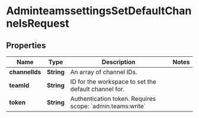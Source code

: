 

# AdminteamssettingsSetDefaultChannelsRequest


## Properties

| Name | Type | Description | Notes |
|------------ | ------------- | ------------- | -------------|
|**channelIds** | **String** | An array of channel IDs. |  |
|**teamId** | **String** | ID for the workspace to set the default channel for. |  |
|**token** | **String** | Authentication token. Requires scope: &#x60;admin.teams:write&#x60; |  |



